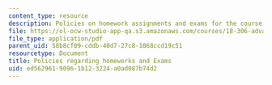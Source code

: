 ```yaml
---
content_type: resource
description: Policies on homework assignments and exams for the course.
file: https://ol-ocw-studio-app-qa.s3.amazonaws.com/courses/18-306-advanced-partial-differential-equations-with-applications-fall-2009/ed56296190961b123224a0ad087b74d2_MIT18_306f09_assn01_PSetPolicies.pdf
file_type: application/pdf
parent_uid: 58b8cf09-cddb-40d7-27c8-1068ccd19c51
resourcetype: Document
title: Policies regarding homeworks and Exams
uid: ed562961-9096-1b12-3224-a0ad087b74d2
---
```

